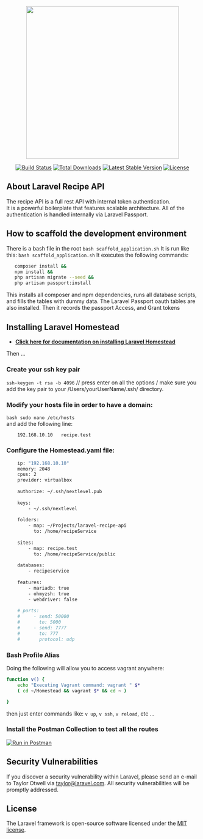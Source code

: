 

<p align="center"><img src="https://res.cloudinary.com/dtfbvvkyp/image/upload/v1566331377/laravel-logolockup-cmyk-red.svg" width="400"></p>

<p align="center">
<a href="https://travis-ci.org/laravel/framework"><img src="https://travis-ci.org/laravel/framework.svg" alt="Build Status"></a>
<a href="https://packagist.org/packages/laravel/framework"><img src="https://poser.pugx.org/laravel/framework/d/total.svg" alt="Total Downloads"></a>
<a href="https://packagist.org/packages/laravel/framework"><img src="https://poser.pugx.org/laravel/framework/v/stable.svg" alt="Latest Stable Version"></a>
<a href="https://packagist.org/packages/laravel/framework"><img src="https://poser.pugx.org/laravel/framework/license.svg" alt="License"></a>
</p>

## About Laravel Recipe API

The recipe API is a full rest API with internal token authentication.  
It is a powerful boilerplate that features scalable architecture. 
All of the authentication is handled internally via Laravel Passport.


## How to scaffold the development environment

There is a bash file in the root ```bash scaffold_application.sh```
It is run like this: `bash scaffold_application.sh`
It executes the following commands:
```bash 
   composer install && 
   npm install && 
   php artisan migrate --seed && 
   php artisan passport:install
``` 
This installs all composer and npm dependencies, runs all database scripts, and fills the 
tables with dummy data. 
The Laravel Passport oauth tables are also installed. 
Then it records the passport Access, and Grant tokens

## Installing Laravel Homestead

- **[Click here for documentation on installing Laravel Homestead](https://laravel.com/docs/6.x/homestead#installation-and-setup)**

Then ... 

### Create your ssh key pair

`ssh-keygen -t rsa -b 4096` // press enter on all the options /
make sure you add the key pair to your /Users/yourUserName/.ssh/ directory. 

### Modify your hosts file in order to have a domain:
```bash sudo nano /etc/hosts```\
and add the following line: 
```bash 
    192.168.10.10   recipe.test
```

### Configure the Homestead.yaml file: 

```bash
    ip: "192.168.10.10"
    memory: 2048
    cpus: 2
    provider: virtualbox
    
    authorize: ~/.ssh/nextlevel.pub
    
    keys:
        - ~/.ssh/nextlevel
    
    folders:
        - map: ~/Projects/laravel-recipe-api
          to: /home/recipeService
    
    sites:
        - map: recipe.test
          to: /home/recipeService/public
    
    databases:
        - recipeservice
    
    features:
        - mariadb: true
        - ohmyzsh: true
        - webdriver: false
    
    # ports:
    #     - send: 50000
    #       to: 5000
    #     - send: 7777
    #       to: 777
    #       protocol: udp
```

### Bash Profile Alias

Doing the following will allow you to access vagrant anywhere: 
```bash
function v() {
    echo "Executing Vagrant command: vagrant " $*
    ( cd ~/Homestead && vagrant $* && cd ~ )

}
```
then just enter commands like: `v up`, `v ssh`, `v reload`, etc ...

### Install the Postman Collection to test all the routes

[![Run in Postman](https://run.pstmn.io/button.svg)](https://app.getpostman.com/run-collection/b8d62b80c8fdb1e6e3bc)


## Security Vulnerabilities

If you discover a security vulnerability within Laravel, please send an e-mail to Taylor Otwell via [taylor@laravel.com](mailto:taylor@laravel.com). All security vulnerabilities will be promptly addressed.

## License

The Laravel framework is open-source software licensed under the [MIT license](https://opensource.org/licenses/MIT).
